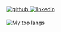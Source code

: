 <a href="https://github.com/dinhtrung21" target="_blank">
    <img src=https://img.shields.io/badge/github-%2324292e.svg?&style=for-the-badge&logo=github&logoColor=white alt=github style="margin-bottom: 5px;" />
</a>
<a href="https://linkedin.com/in/nguyendtrung" target="_blank">
    <img src=https://img.shields.io/badge/linkedin-%231E77B5.svg?&style=for-the-badge&logo=linkedin&logoColor=white alt=linkedin style="margin-bottom: 5px;" />
</a>

[![My top langs](https://github-readme-stats.vercel.app/api/top-langs/?username=dinhtrung21&layout=compact&langs_count=10&theme=tokyonight&hide=ShaderLab,HLSL)](https://github.com/anuraghazra/github-readme-stats)
